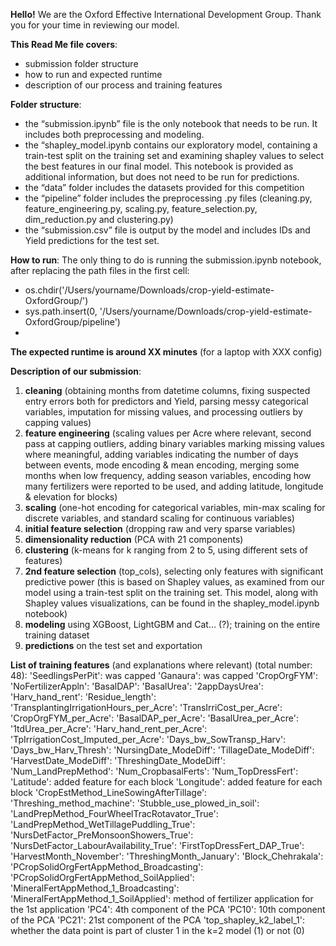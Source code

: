 **Hello!**
We are the Oxford Effective International Development Group. Thank you for your time in reviewing our model.


**This Read Me file covers**:
- submission folder structure
- how to run and expected runtime
- description of our process and training features


**Folder structure**:
- the “submission.ipynb” file is the only notebook that needs to be run. It includes both preprocessing and modeling.
- the “shapley_model.ipynb contains our exploratory model, containing a train-test split on the training set and examining shapley values to select the best features in our final model. This notebook is provided as additional information, but does not need to be run for predictions. 
- the “data” folder includes the datasets provided for this competition
- the “pipeline” folder includes the preprocessing .py files (cleaning.py, feature_engineering.py, scaling.py, feature_selection.py, dim_reduction.py and clustering.py)
- the “submission.csv” file is output by the model and includes IDs and Yield predictions for the test set.


**How to run**:
The only thing to do is running the submission.ipynb notebook, after replacing the path files in the first cell:
- os.chdir('/Users/yourname/Downloads/crop-yield-estimate-OxfordGroup/')
- sys.path.insert(0, '/Users/yourname/Downloads/crop-yield-estimate-OxfordGroup/pipeline')
- 
**The expected runtime is around XX minutes** (for a laptop with XXX config)


**Description of our submission**: 
1) **cleaning** (obtaining months from datetime columns, fixing suspected entry errors both for predictors and Yield, parsing messy categorical variables, imputation for missing values, and processing outliers by capping values) 
2) **feature engineering** (scaling values per Acre where relevant, second pass at capping outliers, adding binary variables marking missing values where meaningful, adding variables indicating the number of days between events, mode encoding & mean encoding, merging some months when low frequency, adding season variables, encoding how many fertilizers were reported to be used, and adding latitude, longitude & elevation for blocks)
3) **scaling** (one-hot encoding for categorical variables, min-max scaling for discrete variables, and standard scaling for continuous variables)
4) **initial feature selection** (dropping raw and very sparse variables)
5) **dimensionality reduction** (PCA with 21 components)
6) **clustering** (k-means for k ranging from 2 to 5, using different sets of features)
7) **2nd feature selection** (top_cols), selecting only features with significant predictive power (this is based on Shapley values, as examined from our model using a train-test split on the training set. This model, along with Shapley values visualizations, can be found in the shapley_model.ipynb notebook)
8) **modeling** using XGBoost, LightGBM and Cat… (?); training on the entire training dataset
9) **predictions** on the test set and exportation


**List of training features** (and explanations where relevant) (total number: 48):
'SeedlingsPerPit': was capped
'Ganaura': was capped
'CropOrgFYM':
'NoFertilizerAppln':
'BasalDAP':
'BasalUrea':
'2appDaysUrea':
'Harv_hand_rent':
'Residue_length':
'TransplantingIrrigationHours_per_Acre':
'TransIrriCost_per_Acre':   
'CropOrgFYM_per_Acre':
'BasalDAP_per_Acre':
'BasalUrea_per_Acre':
'1tdUrea_per_Acre':
'Harv_hand_rent_per_Acre':
'TpIrrigationCost_Imputed_per_Acre':
'Days_bw_SowTransp_Harv':
'Days_bw_Harv_Thresh':
'NursingDate_ModeDiff':
'TillageDate_ModeDiff':
'HarvestDate_ModeDiff':
'ThreshingDate_ModeDiff':
'Num_LandPrepMethod':
'Num_CropbasalFerts':
'Num_TopDressFert':
'Latitude': added feature for each block
'Longitude': added feature for each block
'CropEstMethod_LineSowingAfterTillage':
'Threshing_method_machine':
'Stubble_use_plowed_in_soil':
'LandPrepMethod_FourWheelTracRotavator_True':
'LandPrepMethod_WetTillagePuddling_True':
'NursDetFactor_PreMonsoonShowers_True':
'NursDetFactor_LabourAvailability_True':
'FirstTopDressFert_DAP_True':
'HarvestMonth_November':
'ThreshingMonth_January':
'Block_Chehrakala':
'PCropSolidOrgFertAppMethod_Broadcasting':
'PCropSolidOrgFertAppMethod_SoilApplied':
'MineralFertAppMethod_1_Broadcasting': 
'MineralFertAppMethod_1_SoilApplied': method of fertilizer application for the 1st application
'PC4': 4th component of the PCA
'PC10': 10th component of the PCA
'PC21': 21st component of the PCA
'top_shapley_k2_label_1': whether the data point is part of cluster 1 in the k=2 model (1) or not (0)
